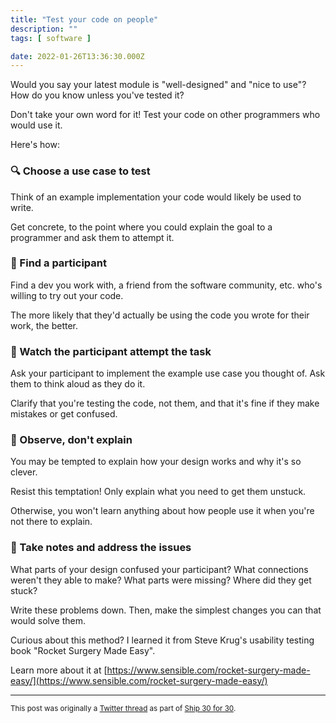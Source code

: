 ```yaml
---
title: "Test your code on people"
description: ""
tags: [ software ]

date: 2022-01-26T13:36:30.000Z
---
```


Would you say your latest module is "well-designed" and "nice to use"? How do you know unless you've tested it?

Don't take your own word for it! Test your code on other programmers who would use it.

Here's how:

### 🔍 Choose a use case to test

Think of an example implementation your code would likely be used to write. 

Get concrete, to the point where you could explain the goal to a programmer and ask them to attempt it.

### 🙋 Find a participant

Find a dev you work with, a friend from the software community, etc. who's willing to try out your code.

The more likely that they'd actually be using the code you wrote for their work, the better.

### 👀 Watch the participant attempt the task

Ask your participant to implement the example use case you thought of. Ask them to think aloud as they do it.

Clarify that you're testing the code, not them, and that it's fine if they make mistakes or get confused.

### 🤫 Observe, don't explain

You may be tempted to explain how your design works and why it's so clever.

Resist this temptation! Only explain what you need to get them unstuck.

Otherwise, you won't learn anything about how people use it when you're not there to explain.

### 📝 Take notes and address the issues

What parts of your design confused your participant? What connections weren't they able to make? What parts were missing? Where did they get stuck?

Write these problems down. Then, make the simplest changes you can that would solve them.

Curious about this method? I learned it from Steve Krug's usability testing book "Rocket Surgery Made Easy".

Learn more about it at [https://www.sensible.com/rocket-surgery-made-easy/](https://www.sensible.com/rocket-surgery-made-easy/)

---

<small>This post was originally a [Twitter thread](https://twitter.com/DuncanMalashock/status/1486332220876939272) as part of [Ship 30 for 30](https://www.ship30for30.com/).</small>